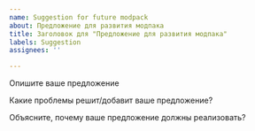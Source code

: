 ```yaml
---
name: Suggestion for future modpack
about: Предложение для развития модпака
title: Заголовок для "Предложение для развития модпака"
labels: Suggestion
assignees: ''

---
```


Опишите ваше предложение



Какие проблемы решит/добавит ваше предложение?



Объясните, почему ваше предложение должны реализовать?


